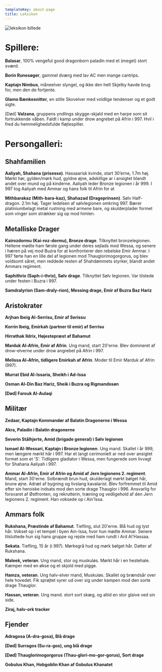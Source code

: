 ```yaml
---
templateKey: about-page
title: Leksikon
---
```

![leksikon billede](/img/lexicon.jpg)

# Spillere:

**Balasar**, 100% vengeful good dragonborn paladin med et (meget) stort sværd.

**Borin Runesøger**, gammel dværg med lav AC men mange cantrips.

**Kaptajn Nimbus**, måneelver slyngel, og ikke den helt Skjelby havde brug for, men den de fortjente.

**Glamo Bænkesnitter**, en stille Skovelver med voldlige tendenser og et godt sigte.

[Død] **Valzana**, gruppens yndlings skygge-skjald med en harpe som sit fortrukkende våben. Faldt i kamp under drow angrebet på Afrin i 997. Hvil i fred du hemmelighedsfulde fløjtespiller.

# Persongalleri:

## Shahfamilien

**Aaliyah, Shahana (prisesse)**.
Hassaarisk kvinde, start 30’erne, 1.7m høj. Mørkt hør, gylden/mørk hud, gyldne øjne, adskillige ar i ansigtet blandt andet over mund og på kinderne. Aaliyah leder Bronze legionen i år 999. I 997 tog Aaliyah med Ammar og hans folk til Afrin for at 

**Mithbarakaz (Mith-bara-kaz), Shahazad (Drageprinsen)**.
Sølv Half-dragon. 2.1m høj. Tager ledelsen af sølvlegionen omkring 997. Bærer platiniumbelagt metal rustning med armene bare, og skulderplader formet som vinger som strækker sig op mod himlen.

## Metalliske Drager

**Kairozdormu (Kai-roz-dormu), Bronze drage**.
Tilknyttet bronzelegionen. Heltene mødte ham første gang under deres sejlads mod Wessa, og senere i hæren på vej mod Buzra for at konfronterer den rebelske Emir Ammar. I 997 førte han en lille del af legionen mod Thauglorimogorgorus, og blev voldsomt såret, men reddede resten af Shahdømmets styrker, blandt andet Ammars regiment.

**Saphithrix (Saph-i-thrix), Sølv drage**. Tilknyttet Sølv legionen. Var tilstede under festen i Buzra i 997.

**Samdralyrion (Sam-draly-rion), Messing drage, Emir af Buzra Baz Hariz**

## Aristokrater

**Arjhan Ibeig Al-Serrisu, Emir af Serissu**

**Korrin Ibeig, Emirkah (partner til emir) af Serrisu**

**Hirrathak Ildrix, Højestepræst af Bahamut**

**Marduk Al-Afrin, Emir af Afrin**.
Ung mand, start 20'erne. Blev domineret af drow-elverne under drow angrebet på Afrin i 997.

**Melissa Al-Afrin, tidligere Emirkah af Afrin**.
Moder til Emir Marduk af Afrin (997).

**Murrat Ebid Al-Issaria, Sheikh i Ad-Issa**

**Osman Al-Din Baz Hariz, Sheik i Buzra og Rigmandssøn**

**\[Død] Farouk Al-Aulaqi**

## Militær

**Zedaar, Kaptajn Kommandør af Balatin Dragonerne i Wessa**

**Akra, Paladin i Balatin dragonerne**

**Severin Stålhjerte, Amid (brigade general) i Sølv legionen**

**Ismael Al-Wessari, Kaptajn i Bronze legionen**.
Ung mand. Skallet i år 999, men længere mørkt hår i 997. Har et langt cerimonielt ar ned over ansigtet formet som et 'S'. Tidligere gladiator i Wessa, men fungerede som livvagt for Shahana Aaliyah i 997.

**Ammar Al-Afrin, Emir af Afrin og Amid af Jern legionens 2. regiment**.
Mand, start 30'erne. Solbrændt brun hud, skulderlagt mørkt bølget hår, brune øjne. Adræt af bygning og livslang kavalarist. Blev forfremmet til Amid efter sin heroiske indsats mod den sorte drage Thauglor i 996. Ansvarlig for forsvaret af Østfronten, og rekrutterin, træning og vedligehold af den Jern legionens 2. regiment. Han voksede op i Ain'Issa.

## Ammars folk

**Rukshana, Præstinde af Bahamut**.
Tiefling, slut 20'erne. Blå hud og lyst hår. Vokset op i et tempel i byen Ain-Issa, hvor hun mødte Ammar. Senere tilsluttede hun sig hans gruppe og rejste med ham rundt i Ard Al'Hassaa.

**Sekata**.
Tiefling, 15 år (i 997). Mørkegrå hud og mørk bølget hår.
Datter af Rukshana.

**Maleek, veteran**.
Ung mand, stor og muskuløs. Mørkt hår i en hestehale.
 Kæmper med en økse og et skjold med pigge.

**Hamza, veteran**.
Ung halv-elver mand, Muskuløs. Skallet og brændsår over hele hovedet. Fik sprøjtet syrer ud over sig under kampen mod den sorte drage Thauglor.

**Hassan, veteran**.
Ung mand. stort sort skæg, og altid en stor glaive ved sin side.

**Ziraj, halv-ork tracker**

## Fjender

**Adragosa (A-dra-gosa), Blå drage**

**\[Død] Surragos (Su-ra-gos), ung blå drage**

**\[Død] Thauglorimogorgorus (Thau-glori-mo-gor-gorus), Sort drage**

**Gobulus Khan, Hobgoblin Khan af Gobulus Khanatet**

